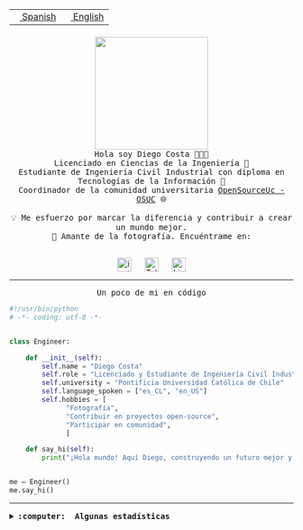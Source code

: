 <table border="0"  align="right">
 <tr><td><a href="README.md"><img src="https://upload.wikimedia.org/wikipedia/commons/thumb/8/89/Bandera_de_Espa%C3%B1a.svg/1200px-Bandera_de_Espa%C3%B1a.svg.png" height="10"> Spanish</a></td>
 <td><a href="README.en.md"><img src="https://upload.wikimedia.org/wikipedia/commons/a/a4/Flag_of_the_United_States.svg" height="10"> English</a></td></tr>
</table><br><br><br>

<p align="center">
  <img src="https://github.com/diegocostares/diegocostares/blob/main/Images/aaa2.gif?raw=true" height="200px" weight="200px">
  <br><samp>
    Hola soy Diego Costa 👨🏻‍💻<br>
    Licenciado en Ciencias de la Ingeniería 🤖<br>
    Estudiante de Ingeniería Civil Industrial con diploma en Tecnologías de la Información 🧠<br>
    Coordinador de la comunidad universitaria <a href="https://github.com/open-source-uc">OpenSourceUc - OSUC</a> 🌐<br>
  <br>
    💡 Me esfuerzo por marcar la diferencia y contribuir a crear un mundo mejor.<br>
    📸 Amante de la fotografía. Encuéntrame en: <br>
  <br></samp>
</p>

<p align="center">
   <a href="https://instagram.com/diegocosta_no" target="blank">
      <img align="center" src="https://cdn.jsdelivr.net/npm/simple-icons@3.0.1/icons/instagram.svg" alt="instagram" height="25px" width="25px" />
      &#8203;
   </a>
   &nbsp; &nbsp; &nbsp;
   <a href="https://t.me/diegocosta_no" target="blank">
      <img align="center" alt="Telegram" width="25px" src="https://icons-for-free.com/iconfiles/png/512/Telegram-1324888767380505522.png" />
      &#8203;
   </a>
   &nbsp; &nbsp; &nbsp;
   <a href="https://www.linkedin.com/in/diegocostar/" target="blank">
      <img align="center" alt="LinkedIn" width="25px" src="https://img.icons8.com/metro/452/linkedin.png" />
      &#8203;
   </a>
</p>

---

<p align="center"><front size="25"><samp>Un poco de mi en código</samp></front></p>

```python
#!/usr/bin/python
# -*- coding: utf-8 -*-


class Engineer:

    def __init__(self):
        self.name = "Diego Costa"
        self.role = "Licenciado y Estudiante de Ingeniería Civil Industrial"
        self.university = "Pontificia Universidad Católica de Chile"
        self.language_spoken = ["es_CL", "en_US"]
        self.hobbies = [
              "Fotografía",
              "Contribuir en proyectos open-source",
              "Participar en comunidad",
              ]

    def say_hi(self):
        print("¡Hola mundo! Aquí Diego, construyendo un futuro mejor y cambiando el mundo.")


me = Engineer()
me.say_hi()
```

---

<details>
  <summary><b><samp>:computer: &nbsp;Algunas estadísticas</samp></b></summary>
  <br/></p>

<!--START_SECTION:waka-->
![Code Time](http://img.shields.io/badge/Code%20Time-1%2C435%20hrs%2059%20mins-blue)

📅 **Soy más productivo los Domingo** 

```text
Lunes                    359 commits         ████░░░░░░░░░░░░░░░░░░░░░   14.36 % 
Martes                   316 commits         ███░░░░░░░░░░░░░░░░░░░░░░   12.64 % 
Miércoles                458 commits         █████░░░░░░░░░░░░░░░░░░░░   18.32 % 
Jueves                   445 commits         ████░░░░░░░░░░░░░░░░░░░░░   17.80 % 
Viernes                  184 commits         ██░░░░░░░░░░░░░░░░░░░░░░░   07.36 % 
Sábado                   252 commits         ███░░░░░░░░░░░░░░░░░░░░░░   10.08 % 
Domingo                  486 commits         █████░░░░░░░░░░░░░░░░░░░░   19.44 % 
```


📊 **Esta semana me dediqué a** 

```text
🐱‍💻 Proyectos: 
buk-webapp               24 hrs 44 mins      ██████████████████████░░░   89.32 % 
BetpracticeSpider        1 hr 40 mins        ██░░░░░░░░░░░░░░░░░░░░░░░   06.06 % 
BDD_UC                   1 hr 16 mins        █░░░░░░░░░░░░░░░░░░░░░░░░   04.59 % 
.oh-my-zsh               0 secs              ░░░░░░░░░░░░░░░░░░░░░░░░░   00.03 % 
```


 Last Updated on 22/01/2024 20:15:42 UTC
<!--END_SECTION:waka-->

<p align="center"> <img src="https://github-readme-stats.vercel.app/api?username=diegocostares&show_icons=true&theme=ayu-mirage" alt="abhisheknaiidu" /></p>

</details>
